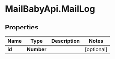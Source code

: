 # MailBabyApi.MailLog

## Properties
Name | Type | Description | Notes
------------ | ------------- | ------------- | -------------
**id** | **Number** |  | [optional] 
